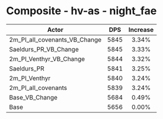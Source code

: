 # Composite - hv-as - night_fae
| Actor | DPS | Increase |
|---|:---:|:---:|
|2m_PI_all_covenants_VB_Change|5845|3.34%|
|Saeldurs_PR_VB_Change|5845|3.33%|
|2m_PI_Venthyr_VB_Change|5844|3.32%|
|Saeldurs_PR|5841|3.25%|
|2m_PI_Venthyr|5840|3.24%|
|2m_PI_all_covenants|5839|3.24%|
|Base_VB_Change|5684|0.49%|
|Base|5656|0.00%|
